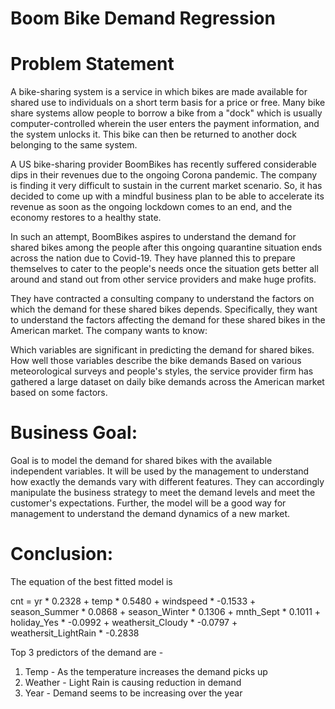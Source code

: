 # Boom Bike Demand Regression

# Problem Statement
A bike-sharing system is a service in which bikes are made available for shared use to individuals on a short term basis for a price or free. Many bike share systems allow people to borrow a bike from a "dock" which is usually computer-controlled wherein the user enters the payment information, and the system unlocks it. This bike can then be returned to another dock belonging to the same system.


A US bike-sharing provider BoomBikes has recently suffered considerable dips in their revenues due to the ongoing Corona pandemic. The company is finding it very difficult to sustain in the current market scenario. So, it has decided to come up with a mindful business plan to be able to accelerate its revenue as soon as the ongoing lockdown comes to an end, and the economy restores to a healthy state. 


In such an attempt, BoomBikes aspires to understand the demand for shared bikes among the people after this ongoing quarantine situation ends across the nation due to Covid-19. They have planned this to prepare themselves to cater to the people's needs once the situation gets better all around and stand out from other service providers and make huge profits.


They have contracted a consulting company to understand the factors on which the demand for these shared bikes depends. Specifically, they want to understand the factors affecting the demand for these shared bikes in the American market. The company wants to know:

Which variables are significant in predicting the demand for shared bikes.
How well those variables describe the bike demands
Based on various meteorological surveys and people's styles, the service provider firm has gathered a large dataset on daily bike demands across the American market based on some factors. 


# Business Goal:
Goal is to model the demand for shared bikes with the available independent variables. It will be used by the management to understand how exactly the demands vary with different features. They can accordingly manipulate the business strategy to meet the demand levels and meet the customer's expectations. Further, the model will be a good way for management to understand the demand dynamics of a new market. 


# Conclusion:
The equation of the best fitted model  is

cnt =   yr * 0.2328
      +  temp * 0.5480
      +  windspeed *  -0.1533
      +  season_Summer *  0.0868
      +  season_Winter * 0.1306
      +  mnth_Sept  * 0.1011
      +  holiday_Yes  * -0.0992
      +  weathersit_Cloudy * -0.0797
      +  weathersit_LightRain * -0.2838
      

Top 3 predictors of the demand are  - 
1. Temp - As the temperature increases the demand picks up
2. Weather - Light Rain is causing reduction in demand
3. Year - Demand seems to be increasing over the year
